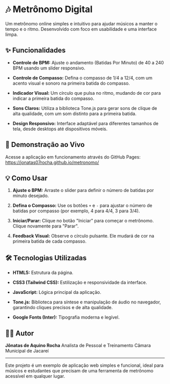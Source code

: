 # 🎶 Metrônomo Digital

Um metrônomo online simples e intuitivo para ajudar músicos a manter o tempo e o ritmo. Desenvolvido com foco em usabilidade e uma interface limpa.

## ✨ Funcionalidades

* **Controle de BPM:** Ajuste o andamento (Batidas Por Minuto) de 40 a 240 BPM usando um slider responsivo.

* **Controle de Compasso:** Defina o compasso de 1/4 a 12/4, com um acento visual e sonoro na primeira batida do compasso.

* **Indicador Visual:** Um círculo que pulsa no ritmo, mudando de cor para indicar a primeira batida do compasso.

* **Sons Claros:** Utiliza a biblioteca Tone.js para gerar sons de clique de alta qualidade, com um som distinto para a primeira batida.

* **Design Responsivo:** Interface adaptável para diferentes tamanhos de tela, desde desktops até dispositivos móveis.

## 🚀 Demonstração ao Vivo

Acesse a aplicação em funcionamento através do GitHub Pages:
<https://jonatas07rocha.github.io/metronomo/>

## 💡 Como Usar

1.  **Ajuste o BPM:** Arraste o slider para definir o número de batidas por minuto desejado.

2.  **Defina o Compasso:** Use os botões `+` e `-` para ajustar o número de batidas por compasso (por exemplo, 4 para 4/4, 3 para 3/4).

3.  **Iniciar/Parar:** Clique no botão "Iniciar" para começar o metrônomo. Clique novamente para "Parar".

4.  **Feedback Visual:** Observe o círculo pulsante. Ele mudará de cor na primeira batida de cada compasso.

## 🛠️ Tecnologias Utilizadas

* **HTML5:** Estrutura da página.

* **CSS3 (Tailwind CSS):** Estilização e responsividade da interface.

* **JavaScript:** Lógica principal da aplicação.

* **Tone.js:** Biblioteca para síntese e manipulação de áudio no navegador, garantindo cliques precisos e de alta qualidade.

* **Google Fonts (Inter):** Tipografia moderna e legível.

## 👨‍💻 Autor

**Jônatas de Aquino Rocha**
Analista de Pessoal e Treinamento
Câmara Municipal de Jacareí

---

Este projeto é um exemplo de aplicação web simples e funcional, ideal para músicos e estudantes que precisam de uma ferramenta de metrônomo acessível em qualquer lugar.
